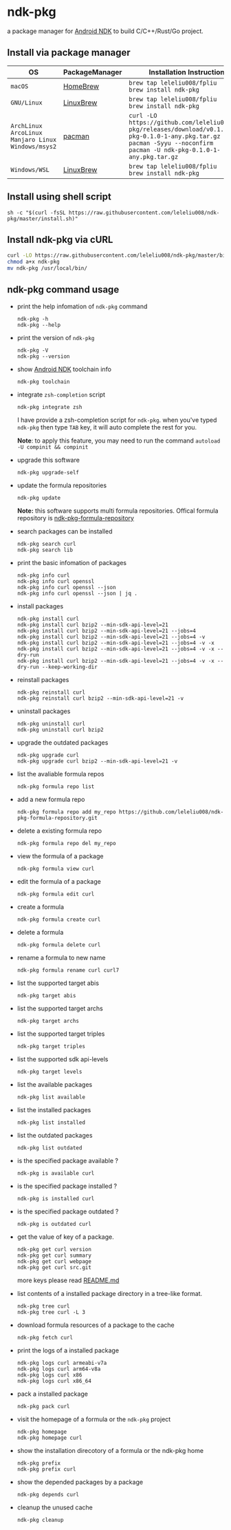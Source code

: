 # ndk-pkg
a package manager for [Android NDK](https://developer.android.google.cn/ndk) to build C/C++/Rust/Go project.

## Install via package manager

|OS|PackageManager|Installation Instructions|
|-|-|-|
|`macOS`|[HomeBrew](http://blog.fpliu.com/it/os/macOS/software/HomeBrew)|`brew tap leleliu008/fpliu`<br>`brew install ndk-pkg`|
|`GNU/Linux`|[LinuxBrew](http://blog.fpliu.com/it/software/LinuxBrew)|`brew tap leleliu008/fpliu`<br>`brew install ndk-pkg`|
|`ArchLinux`<br>`ArcoLinux`<br>`Manjaro Linux`<br>`Windows/msys2`|[pacman](http://blog.fpliu.com/it/software/pacman)|`curl -LO https://github.com/leleliu008/ndk-pkg/releases/download/v0.1.0/ndk-pkg-0.1.0-1-any.pkg.tar.gz`<br>`pacman -Syyu --noconfirm`<br>`pacman -U ndk-pkg-0.1.0-1-any.pkg.tar.gz`|
|`Windows/WSL`|[LinuxBrew](http://blog.fpliu.com/it/software/LinuxBrew)|`brew tap leleliu008/fpliu`<br>`brew install ndk-pkg`|

## Install using shell script
```
sh -c "$(curl -fsSL https://raw.githubusercontent.com/leleliu008/ndk-pkg/master/install.sh)"
```

## Install ndk-pkg via cURL
```bash
curl -LO https://raw.githubusercontent.com/leleliu008/ndk-pkg/master/bin/ndk-pkg
chmod a+x ndk-pkg
mv ndk-pkg /usr/local/bin/
```

## ndk-pkg command usage
*   print the help infomation of `ndk-pkg` command
        
        ndk-pkg -h
        ndk-pkg --help
        
*   print the version of `ndk-pkg`
        
        ndk-pkg -V
        ndk-pkg --version
        
*   show [Android NDK](https://developer.android.google.cn/ndk) toolchain info

        ndk-pkg toolchain

*   integrate `zsh-completion` script

        ndk-pkg integrate zsh
        
    I have provide a zsh-completion script for `ndk-pkg`. when you've typed `ndk-pkg` then type `TAB` key, it will auto complete the rest for you.

    **Note**: to apply this feature, you may need to run the command `autoload -U compinit && compinit`


*   upgrade this software

        ndk-pkg upgrade-self

*   update the formula repositories

        ndk-pkg update
        
    **Note:** this software supports multi formula repositories. Offical formula repository is [ndk-pkg-formula-repository](https://github.com/leleliu008/ndk-pkg-formula-repository)

*   search packages can be installed
        
        ndk-pkg search curl
        ndk-pkg search lib
        
*   print the basic infomation of packages
        
        ndk-pkg info curl
        ndk-pkg info curl openssl
        ndk-pkg info curl openssl --json
        ndk-pkg info curl openssl --json | jq .
        
*   install packages
        
        ndk-pkg install curl
        ndk-pkg install curl bzip2 --min-sdk-api-level=21
        ndk-pkg install curl bzip2 --min-sdk-api-level=21 --jobs=4
        ndk-pkg install curl bzip2 --min-sdk-api-level=21 --jobs=4 -v
        ndk-pkg install curl bzip2 --min-sdk-api-level=21 --jobs=4 -v -x
        ndk-pkg install curl bzip2 --min-sdk-api-level=21 --jobs=4 -v -x --dry-run
        ndk-pkg install curl bzip2 --min-sdk-api-level=21 --jobs=4 -v -x --dry-run --keep-working-dir
        
*   reinstall packages
        
        ndk-pkg reinstall curl
        ndk-pkg reinstall curl bzip2 --min-sdk-api-level=21 -v
        
*   uninstall packages

        ndk-pkg uninstall curl
        ndk-pkg uninstall curl bzip2
        
*   upgrade the outdated packages

        ndk-pkg upgrade curl
        ndk-pkg upgrade curl bzip2 --min-sdk-api-level=21 -v
        
*   list the avaliable formula repos

        ndk-pkg formula repo list

*   add a new formula repo

        ndk-pkg formula repo add my_repo https://github.com/leleliu008/ndk-pkg-formula-repository.git

*   delete a existing formula repo

        ndk-pkg formula repo del my_repo

*   view the formula of a package
        
        ndk-pkg formula view curl
        
*   edit the formula of a package
        
        ndk-pkg formula edit curl
        
*   create a formula
        
        ndk-pkg formula create curl
        
*   delete a formula
        
        ndk-pkg formula delete curl
        
*   rename a formula to new name
        
        ndk-pkg formula rename curl curl7
        
*   list the supported target abis
        
        ndk-pkg target abis

*   list the supported target archs
        
        ndk-pkg target archs

*   list the supported target triples
        
        ndk-pkg target triples

*   list the supported sdk api-levels
        
        ndk-pkg target levels
        
*   list the available packages
        
        ndk-pkg list available
        
*   list the installed packages
        
        ndk-pkg list installed
        
*   list the outdated packages
        
        ndk-pkg list outdated
        
*   is the specified package available ?
        
        ndk-pkg is available curl
        
*   is the specified package installed ?
        
        ndk-pkg is installed curl
        
*   is the specified package outdated ?
        
        ndk-pkg is outdated curl
        
*   get the value of key of a package.

        ndk-pkg get curl version
        ndk-pkg get curl summary
        ndk-pkg get curl webpage
        ndk-pkg get curl src.git

    more keys please read [README.md](https://github.com/leleliu008/ndk-pkg-formula-repository/blob/master/README.md)

*   list contents of a installed package directory in a tree-like format.
        
        ndk-pkg tree curl
        ndk-pkg tree curl -L 3
        
*   download formula resources of a package to the cache
        
        ndk-pkg fetch curl
        
*   print the logs of a installed package
        
        ndk-pkg logs curl armeabi-v7a
        ndk-pkg logs curl arm64-v8a
        ndk-pkg logs curl x86
        ndk-pkg logs curl x86_64
        
*   pack a installed package
        
        ndk-pkg pack curl
        
*   visit the homepage of a formula or the `ndk-pkg` project
        
        ndk-pkg homepage
        ndk-pkg homepage curl
        
*   show the installation direcotory of a formula or the ndk-pkg home
        
        ndk-pkg prefix
        ndk-pkg prefix curl
        
*   show the depended packages by a package
        
        ndk-pkg depends curl
        
*   cleanup the unused cache
        
        ndk-pkg cleanup
        
